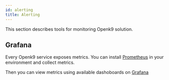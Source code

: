 ```yaml
---
id: alerting
title: Alerting
---
```


This section describes tools for monitoring Openk9 solution.

## Grafana

Every Openk9 service exposes metrics. You can install [Prometheus](https://prometheus.io/) in your environment and collect metrics.

Then you can view metrics using available dashoboards on [Grafana](https://grafana.com/)